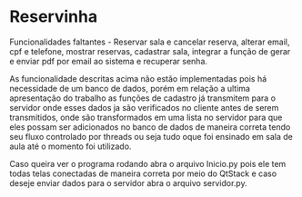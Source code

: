# Reservinha

Funcionalidades faltantes - Reservar sala e cancelar reserva, alterar email, cpf e telefone, mostrar reservas, cadastrar sala, integrar a função de gerar e enviar pdf por email ao sistema e recuperar senha.

As funcionalidade descritas acima não estão implementadas pois há necessidade de um banco de dados, porém em relação a ultima apresentação do trabalho as funções de cadastro já transmitem para o servidor onde esses dados ja são verificados no cliente antes de serem transmitidos, onde são transformados em uma lista no servidor para que eles possam ser adicionados no banco de dados de maneira correta tendo seu fluxo controlado por threads ou seja tudo oque foi ensinado em sala de aula até o momento foi utilizado.

Caso queira ver o programa rodando abra o arquivo Inicio.py pois ele tem todas telas conectadas de maneira correta por meio do QtStack e caso deseje enviar dados para o servidor abra o arquivo servidor.py. 


